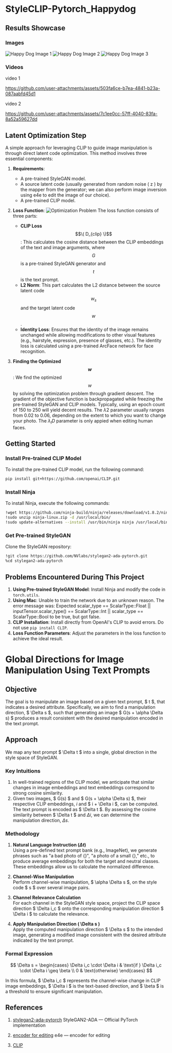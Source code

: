 # StyleCLIP-Pytorch_Happydog

## Results Showcase
### Images
![Happy Dog Image 1](final_photo/final_result.jpg)
![Happy Dog Image 2](final_photo/final_result2.jpg)
![Happy Dog Image 3](final_photo/final_result3.jpg)

### Videos
video 1

https://github.com/user-attachments/assets/503fa6ce-b7ea-4841-b23a-087aabfd45d1

video 2

https://github.com/user-attachments/assets/7c1ee0cc-57ff-4040-83fa-8a52a59627dd

## Latent Optimization Step

A simple approach for leveraging CLIP to guide image manipulation is through direct latent code optimization. This method involves three essential components:

1. **Requirements**:
   - A pre-trained StyleGAN model.
   - A source latent code (usually generated from random noise \( z \) by the mapper from the generator; we can also perform image inversion using e4e to edit the image of our choice).
   - A pre-trained CLIP model.

2. **Loss Function**:
![Optimization Problem](final_photo/loss_function.png)
   The loss function consists of three parts:
   - **CLIP Loss** $$\( D_{clip} \)$$: This calculates the cosine distance between the CLIP embeddings of the text and image arguments, where $$G$$ is a pre-trained StyleGAN generator and $$t$$ is the text prompt.
   - **L2 Norm**: This part calculates the L2 distance between the source latent code $$w_s$$ and the target latent code $$w$$.
   - **Identity Loss**: Ensures that the identity of the image remains unchanged while allowing modifications to other visual features (e.g., hairstyle, expression, presence of glasses, etc.). The identity loss is calculated using a pre-trained ArcFace network for face recognition.

3. **Finding the Optimized $$w$$**:
   We find the optimized $$w$$ by solving the optimization problem through gradient descent. The gradient of the objective function is backpropagated while freezing the pre-trained StyleGAN and CLIP models. Typically, using an epoch count of 150 to 250 will yield decent results. The $\lambda 2$ parameter usually ranges from 0.02 to 0.06, depending on the extent to which you want to change your photo. The $\lambda_ID$ parameter is only appied when editing human faces.

## Getting Started

### Install Pre-trained CLIP Model
To install the pre-trained CLIP model, run the following command:

```bash
pip install git+https://github.com/openai/CLIP.git
```
### Install Ninja
To install Ninja, execute the following commands:
```bash
!wget https://github.com/ninja-build/ninja/releases/download/v1.8.2/ninja-linux.zip
!sudo unzip ninja-linux.zip -d /usr/local/bin/
!sudo update-alternatives --install /usr/bin/ninja ninja /usr/local/bin/ninja 1 --force
```
### Get Pre-trained StyleGAN
Clone the StyleGAN repository:
```bash
!git clone https://github.com/NVlabs/stylegan2-ada-pytorch.git
%cd stylegan2-ada-pytorch
```

## Problems Encountered During This Project

1. **Using Pre-trained StyleGAN Model**: Install Ninja and modify the code in `torch.utils`.
2. **Using Mac**: Unable to train the network due to an unknown reason. The error message was: Expected scalar_type == ScalarType::Float || inputTensor.scalar_type() == ScalarType::Int || scalar_type == ScalarType::Bool to be true, but got false.
3. **CLIP Installation**: Install directly from OpenAI's CLIP to avoid errors. Do not use `pip install CLIP`.
4. **Loss Function Parameters**: Adjust the parameters in the loss function to achieve the ideal result.

# Global Directions for Image Manipulation Using Text Prompts

## Objective
The goal is to manipulate an image based on a given text prompt, $ t $, that indicates a desired attribute. Specifically, we aim to find a manipulation direction, $ \Delta s $, such that generating an image $ G(s + \alpha \Delta s) $ produces a result consistent with the desired manipulation encoded in the text prompt.

## Approach
We map any text prompt $ \Delta t $ into a single, global direction in the style space of StyleGAN.

### Key Intuitions
1. In well-trained regions of the CLIP model, we anticipate that similar changes in image embeddings and text embeddings correspond to strong cosine similarity.
2. Given two images, $ G(s) $ and $ G(s + \alpha \Delta s) $, their respective CLIP embeddings, $i$ and $ i + \Delta i $, can be computed. The text prompt is encoded as $ \Delta t $. By assessing the cosine similarity between $ \Delta t $ and $\Delta i$, we can determine the manipulation direction, $\Delta s$.

### Methodology

1. **Natural Language Instruction $(\Delta t )$**  
   Using a pre-defined text prompt bank (e.g., ImageNet), we generate phrases such as "a bad photo of \{\}", "a photo of a small \{\}," etc., to produce average embeddings for both the target and neutral classes. These embeddings allow us to calculate the normalized difference.

2. **Channel-Wise Manipulation**  
   Perform channel-wise manipulation, $ \alpha \Delta s $, on the style code $ s $ over several image pairs.

3. **Channel Relevance Calculation**  
   For each channel in the StyleGAN style space, project the CLIP space direction $ \Delta i_c $ onto the corresponding manipulation direction $ \Delta i $ to calculate the relevance.

4. **Apply Manipulation Direction \( \Delta s \)**  
   Apply the computed manipulation direction $ \Delta s $ to the intended image, generating a modified image consistent with the desired attribute indicated by the text prompt.

### Formal Expression

$$
\Delta s = \begin{cases}
\Delta i_c \cdot \Delta i & \text{if } \Delta i_c \cdot \Delta i \geq \beta \\
0 & \text{otherwise}
\end{cases}
$$

In this formula, $ \Delta i_c $ represents the channel-wise change in CLIP image embeddings, $ \Delta i $ is the text-based direction, and $ \beta $ is a threshold to ensure significant manipulation.



## References

1. [stylegan2-ada-pytorch](https://github.com/NVlabs/stylegan2-ada-pytorch) StyleGAN2-ADA — Official PyTorch implementation

2. [encoder for editing](https://github.com/omertov/encoder4editing) e4e — encoder for editing

3. [CLIP](https://github.com/openai/CLIP)
